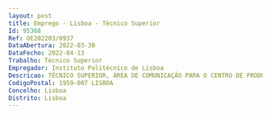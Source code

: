 ```yaml
--- 
layout: post
title: Emprego - Lisboa - Técnico Superior
Id: 95368
Ref: OE202203/0937
DataAbertura: 2022-03-30
DataFecho: 2022-04-13
Trabalho: Técnico Superior
Empregador: Instituto Politécnico de Lisboa
Descricao: TÉCNICO SUPERIOR, ÁREA DE COMUNICAÇÃO PARA O CENTRO DE PRODUÇÃO   Realização de ações presenciais de divulgação da ESD nas escolas de ensino básico, secundário e profissionais, a nível nacional   Apresentação de abertura de conferências, colóquios, conferências de imprensa e outros eventos organizados pela ESD   Criação da imagem de “Ciclos de Espetáculos” e “Fora de Portas”   Criação de diversos suportes gráficos de divulgação comunicação   Acompanhamento de todas as atividades da ESD, fora de portas (6 ciclos de espetáculos e vários espetáculos fora de portas, em diferentes horários)   Receção de público e aplicação recolha de inquéritos aos espectadores   Apresentação dos espetáculos   Criação de planos de trabalho, rider técnico, folhas de sala   Divulgação das atividades da ESD na web   Gestão das redes sociais   Atualização do site da ESD.
CodigoPostal: 1959-007 LISBOA
Concelho: Lisboa
Distrito: Lisboa
--- 
```

